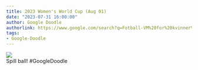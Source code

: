 ```yaml
---
title: 2023 Women's World Cup (Aug 01)
date: "2023-07-31 16:00:00"
author: Google Doodle
authorlink: https://www.google.com/search?q=Fotball-VM%20for%20kvinner%202023
tags:
- Google-Doodle
---
```

<img src="https://www.google.com/logos/doodles/2023/2023-womens-world-cup-aug-01-6753651837110064-law.gif" referrerpolicy="no-referrer"><br>Spill ball! #GoogleDoodle